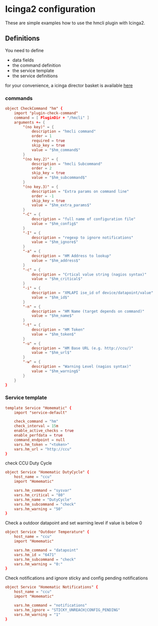 # Icinga2 configuration

These are simple examples how to use the hmcli plugin with Icinga2.

## Definitions

You need to define
- data fields
- the command definition
- the service template
- the service definitions

for your convenience, a icinga director basket is available [here](Icinga2_basket.json)

### commands
```conf
object CheckCommand "hm" {
    import "plugin-check-command"
    command = [ PluginDir + "/hmcli" ]
    arguments += {
        "(no key)" = {
            description = "hmcli command"
            order = 1
            required = true
            skip_key = true
            value = "$hm_command$"
        }
        "(no key.2)" = {
            description = "hmcli Subcommand"
            order = 2
            skip_key = true
            value = "$hm_subcommand$"
        }
        "(no key.3)" = {
            description = "Extra params on command line"
            order = -1
            skip_key = true
            value = "$hm_extra_params$"
        }
        "-C" = {
            description = "full name of configuration file"
            value = "$hm_config$"
        }
        "-I" = {
            description = "regexp to ignore notifications"
            value = "$hm_ignore$"
        }
        "-a" = {
            description = "HM Address to lookup"
            value = "$hm_address$"
        }
        "-c" = {
            description = "Crtical value string (nagios syntax)"
            value = "$hm_critical$"
        }
        "-i" = {
            description = "XMLAPI ise_id of device/datapoint/value"
            value = "$hm_id$"
        }
        "-n" = {
            description = "HM Name (target depends on command)"
            value = "$hm_name$"
        }
        "-t" = {
            description = "HM Token"
            value = "$hm_token$"
        }
        "-u" = {
            description = "HM Base URL (e.g. http://ccu/)"
            value = "$hm_url$"
        }
        "-w" = {
            description = "Warning Level (nagios syntax)"
            value = "$hm_warning$"
        }
    }
}  
```

### Service template

```conf
template Service "Homematic" {
    import "service-default"

    check_command = "hm"
    check_interval = 15m
    enable_active_checks = true
    enable_perfdata = true
    command_endpoint = null
    vars.hm_token = "<token>"
    vars.hm_url = "http://ccu"
}
```
 
check CCU Duty Cycle

```conf
object Service "Homematic DutyCycle" {
    host_name = "ccu"
    import "Homematic"

    vars.hm_command = "sysvar"
    vars.hm_critical = "80"
    vars.hm_name = "DutyCycle"
    vars.hm_subcommand = "check"
    vars.hm_warning = "50"
}
```

Check a outdoor datapoint and set warning level if value is below 0

```conf
object Service "Outdoor Temperature" {
    host_name = "ccu"
    import "Homematic"

    vars.hm_command = "datapoint"
    vars.hm_id = "6471"
    vars.hm_subcommand = "check"
    vars.hm_warning = "0:"
}
```

Check notifications and ignore sticky and config pending notifications

```conf
object Service "Homematic Notifications" {
    host_name = "ccu"
    import "Homematic"

    vars.hm_command = "notifications"
    vars.hm_ignore = "STICKY_UNREACH|CONFIG_PENDING"
    vars.hm_warning = "1"
}
```
